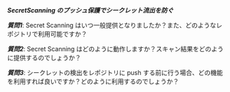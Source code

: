 ***SecretScanning のプッシュ保護でシークレット流出を防ぐ***

***質問1***: Secret Scanning はいつ一般提供となりましたか？また、どのようなレポジトリで利用可能ですか？

***質問2***: Secret Scanning はどのように動作しますか？スキャン結果をどのように提供するのでしょうか？

***質問3***: シークレットの検出をレポジトリに push する前に行う場合、どの機能を利用すれば良いですか？どのように利用するのでしょうか？
